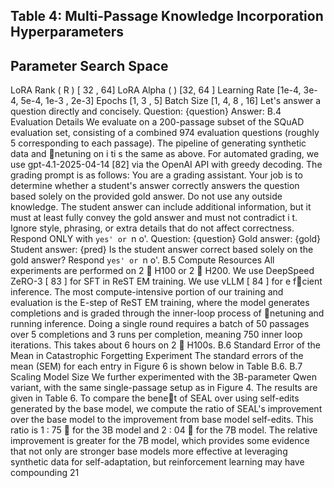 ## Table 4: Multi-Passage Knowledge Incorporation Hyperparameters

## Parameter Search Space

LoRA Rank ( R ) [ 32 , 64] LoRA Alpha ( ) [32, 64 ] Learning Rate [1e-4, 3e-4, 5e-4, 1e-3 , 2e-3] Epochs [1, 3 , 5] Batch Size [1, 4, 8 , 16] Let's answer a question directly and concisely. Question: {question} Answer: B.4 Evaluation Details We evaluate on a 200-passage subset of the SQuAD evaluation set, consisting of a combined 974 evaluation questions (roughly 5 corresponding to each passage). The pipeline of generating synthetic data and netuning on i ti s the same as above. For automated grading, we use gpt-4.1-2025-04-14 [82] via the OpenAI API with greedy decoding. The grading prompt is as follows: You are a grading assistant. Your job is to determine whether a student's answer correctly answers the question based solely on the provided gold answer. Do not use any outside knowledge. The student answer can include additional information, but it must at least fully convey the gold answer and must not contradict i t. Ignore style, phrasing, or extra details that do not affect correctness. Respond ONLY with `yes' or `n o'. Question: {question} Gold answer: {gold} Student answer: {pred} Is the student answer correct based solely on the gold answer? Respond `yes' or `n o'. B.5 Compute Resources All experiments are performed on 2  H100 or 2  H200. We use DeepSpeed ZeRO-3 [ 83 ] for SFT in ReST EM training. We use vLLM [ 84 ] for e fcient inference. The most compute-intensive portion of our training and evaluation is the E-step of ReST EM training, where the model generates completions and is graded through the inner-loop process of netuning and running inference. Doing a single round requires a batch of 50 passages over 5 completions and 3 runs per completion, meaning 750 inner loop iterations. This takes about 6 hours on 2  H100s. B.6 Standard Error of the Mean in Catastrophic Forgetting Experiment The standard errors of the mean (SEM) for each entry in Figure 6 is shown below in Table B.6. B.7 Scaling Model Size We further experimented with the 3B-parameter Qwen variant, with the same single-passage setup as in Figure 4. The results are given in Table 6. To compare the benet of SEAL over using self-edits generated by the base model, we compute the ratio of SEAL's improvement over the base model to the improvement from base model self-edits. This ratio is 1 : 75  for the 3B model and 2 : 04  for the 7B model. The relative improvement is greater for the 7B model, which provides some evidence that not only are stronger base models more effective at leveraging synthetic data for self-adaptation, but reinforcement learning may have compounding 21